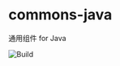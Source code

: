 # commons-java
通用组件 for Java

![Build](https://travis-ci.org/muchencute/commons-java.svg?branch=master)